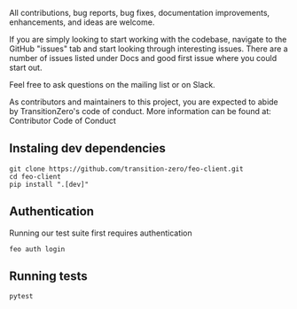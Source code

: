 All contributions, bug reports, bug fixes, documentation improvements, enhancements, and ideas are welcome.

If you are simply looking to start working with the codebase, navigate to the GitHub "issues" tab and start looking through interesting issues. There are a number of issues listed under Docs and good first issue where you could start out.

Feel free to ask questions on the mailing list or on Slack.

As contributors and maintainers to this project, you are expected to abide by TransitionZero's code of conduct. More information can be found at: Contributor Code of Conduct

## Instaling dev dependencies

```console
git clone https://github.com/transition-zero/feo-client.git
cd feo-client
pip install ".[dev]"
```

## Authentication

Running our test suite first requires authentication

```
feo auth login
```

## Running tests

```
pytest
```
